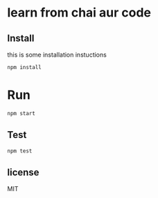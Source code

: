 # learn from chai aur code

## Install

this is some installation instuctions

``` bash
npm install
```

# Run

```bash
npm start
```

## Test

```bash
npm test
```

## license

MIT

